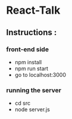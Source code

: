 # React-Talk

## Instructions :
### front-end side
- npm install
- npm run start
- go to localhost:3000

### running the server 
- cd src
- node server.js
